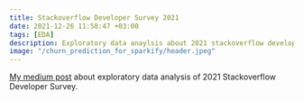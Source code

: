 ```yaml
---
title: Stackoverflow Developer Survey 2021
date: 2021-12-26 11:58:47 +03:00
tags: [EDA]
description: Exploratory data anaylsis about 2021 stackoverflow developer survey
image: "/churn_prediction_for_sparkify/header.jpeg"
---
```


[My medium post](https://medium.com/@erten.ufuk/insights-about-developer-tools-and-salary-trends-among-european-countries-b01707ac460f) about exploratory data analysis of 2021 Stackoverflow Developer Survey.